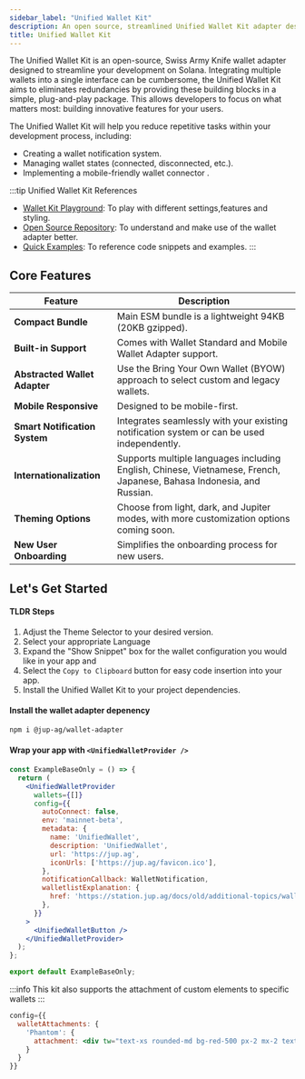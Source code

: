 ```yaml
---
sidebar_label: "Unified Wallet Kit"
description: An open source, streamlined Unified Wallet Kit adapter designed to simplify development on Solana.
title: Unified Wallet Kit
---
```


<head>
    <title>Unified Wallet Kit</title>
    <meta name="twitter:card" content="summary" />
</head>

The Unified Wallet Kit is an open-source, Swiss Army Knife wallet adapter designed to streamline your development on Solana. Integrating multiple wallets into a single interface can be cumbersome, the Unified Wallet Kit aims to eliminates redundancies by providing these building blocks in a simple, plug-and-play package. This allows developers to focus on what matters most: building innovative features for your users.

The Unified Wallet Kit will help you reduce repetitive tasks within your development process, including:
- Creating a wallet notification system.
- Managing wallet states (connected, disconnected, etc.).
- Implementing a mobile-friendly wallet connector .

:::tip Unified Wallet Kit References
- [Wallet Kit Playground](https://unified.jup.ag/): To play with different settings,features and styling.
- [Open Source Repository](https://github.com/TeamRaccoons/Unified-Wallet-Kit): To understand and make use of the wallet adapter better.
- [Quick Examples](https://github.com/TeamRaccoons/Unified-Wallet-Kit/tree/main/src/components/examples): To reference code snippets and examples.
:::

## Core Features

| Feature | Description |
|---|---|
| **Compact Bundle** | Main ESM bundle is a lightweight 94KB (20KB gzipped). |
| **Built-in Support** | Comes with Wallet Standard and Mobile Wallet Adapter support. |
| **Abstracted Wallet Adapter** | Use the Bring Your Own Wallet (BYOW) approach to select custom and legacy wallets. |
| **Mobile Responsive** | Designed to be mobile-first. |
| **Smart Notification System** | Integrates seamlessly with your existing notification system or can be used independently. |
| **Internationalization** | Supports multiple languages including English, Chinese, Vietnamese, French, Japanese, Bahasa Indonesia, and Russian. |
| **Theming Options** | Choose from light, dark, and Jupiter modes, with more customization options coming soon. |
| **New User Onboarding** | Simplifies the onboarding process for new users. |

## Let's Get Started

#### TLDR Steps
1. Adjust the Theme Selector to your desired version.
2. Select your appropriate Language
3. Expand the "Show Snippet" box for the wallet configuration you would like in your app and 
4. Select the `Copy to Clipboard` button for easy code insertion into your app.
1. Install the Unified Wallet Kit to your project dependencies.

#### Install the wallet adapter depenency

```bash
npm i @jup-ag/wallet-adapter
```

#### Wrap your app with `<UnifiedWalletProvider />`

```jsx
const ExampleBaseOnly = () => {
  return (
    <UnifiedWalletProvider
      wallets={[]}
      config={{
        autoConnect: false,
        env: 'mainnet-beta',
        metadata: {
          name: 'UnifiedWallet',
          description: 'UnifiedWallet',
          url: 'https://jup.ag',
          iconUrls: ['https://jup.ag/favicon.ico'],
        },
        notificationCallback: WalletNotification,
        walletlistExplanation: {
          href: 'https://station.jup.ag/docs/old/additional-topics/wallet-list',
        },
      }}
    >
      <UnifiedWalletButton />
    </UnifiedWalletProvider>
  );
};

export default ExampleBaseOnly;
```

:::info
This kit also supports the attachment of custom elements to specific wallets
:::

```jsx
config={{
  walletAttachments: { 
    'Phantom': {
      attachment: <div tw="text-xs rounded-md bg-red-500 px-2 mx-2 text-center">Auto Confirm</div>
    } 
  }
}}
```
